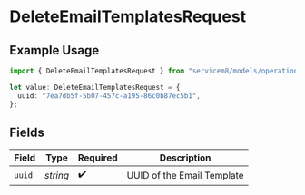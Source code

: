# DeleteEmailTemplatesRequest

## Example Usage

```typescript
import { DeleteEmailTemplatesRequest } from "servicem8/models/operations";

let value: DeleteEmailTemplatesRequest = {
  uuid: "7ea7db5f-5b07-457c-a195-86c0b87ec5b1",
};
```

## Fields

| Field                      | Type                       | Required                   | Description                |
| -------------------------- | -------------------------- | -------------------------- | -------------------------- |
| `uuid`                     | *string*                   | :heavy_check_mark:         | UUID of the Email Template |